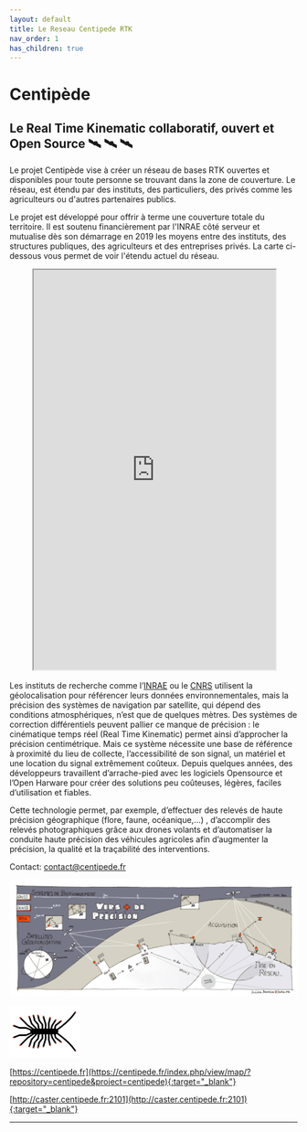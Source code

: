 ```yaml
---
layout: default
title: Le Reseau Centipede RTK
nav_order: 1
has_children: true
---
```


# Centipède

## Le Real Time Kinematic collaboratif, ouvert et Open Source  🛰️ 🛰️ 🛰️

Le projet Centipède vise à créer un réseau de bases RTK ouvertes et disponibles pour toute personne se trouvant dans la zone de couverture. Le réseau, est étendu par des instituts, des particuliers, des privés comme les agriculteurs ou d'autres partenaires publics.

Le projet est développé pour offrir à terme une couverture totale du territoire. Il est soutenu financièrement par l'INRAE côté serveur et mutualise dès son démarrage en 2019 les moyens entre des instituts, des structures publiques, des agriculteurs et des entreprises privés. La carte ci-dessous vous permet de voir l'étendu actuel du réseau.

<figure class="map">
  <iframe src="https://centipede.fr/index.php/view/map/?repository=cent&project=centipede" width="100%" height="700" allowfullscreen="true"> </iframe>
</figure>


Les instituts de recherche comme l’[INRAE](https://www.inrae.fr/) ou le [CNRS](http://www.cnrs.fr/fr/page-daccueil) utilisent la géolocalisation pour référencer leurs données environnementales, mais la précision des systèmes de navigation par satellite, qui dépend des conditions atmosphériques, n’est que de quelques mètres. Des systèmes de correction différentiels peuvent pallier ce manque de précision : le cinématique temps réel (Real Time Kinematic) permet ainsi d’approcher la précision centimétrique. Mais ce système nécessite une base de référence à proximité du lieu de collecte, l’accessibilité de son signal, un matériel et une location du signal extrêmement coûteux. Depuis quelques années, des développeurs travaillent d’arrache-pied avec les logiciels Opensource et l’Open Harware pour créer des solutions peu coûteuses, légères, faciles d’utilisation et fiables.

Cette technologie permet, par exemple, d’effectuer des relevés de haute précision géographique (flore, faune, océanique,...) , d’accomplir des relevés photographiques grâce aux drones volants et d’automatiser la conduite haute précision des véhicules agricoles afin d’augmenter la précision, la qualité et la traçabilité des interventions.

Contact: contact@centipede.fr

![logo](/assets/images/index/1.jpg)


![logo](/assets/images/index/centipede_petit2.png)

[https://centipede.fr](https://centipede.fr/index.php/view/map/?repository=centipede&project=centipede){:target="_blank"}

[http://caster.centipede.fr:2101](http://caster.centipede.fr:2101){:target="_blank"}


-------------------------------------------------------
